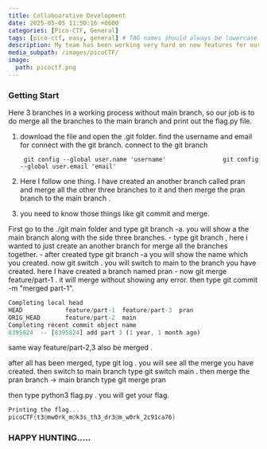 ```yaml
---
title: Collaboarative Development
date: 2025-05-05 11:50:16 +0600
categories: [Pico-CTF, General]
tags: [pico-ctf, easy, general] # TAG names should always be lowercase
description: My team has been working very hard on new features for our flag printing program! I wonder how they'll work together?
media_subpath: /images/picoCTF/
image:
  path: picoctf.png
---
```


### Getting Start

Here 3 branches in a working process without main branch, so our job is to do merge all  the branches to the main branch and print out the flag.py file.

1. download the file and open the .git folder. find the username and email for connect with the git   branch. connect to the git branch

        git config --global user.name 'username'                git config --global user.email 'email'

2. Here I follow one thing. I have created an another branch called pran and merge all the other three branches to it and then merge the pran branch to the main branch .

3. you need to know those things like git commit and  merge.

First go to the ./git main folder and type git branch -a. you will show a the  main branch along with the side three branches. - type git  branch <name> , here i wanted to just create an another branch for merge all the branches together. - after created type git branch -a  you will show the name which you created. now git switch <name> . you will switch to main to the branch you have created. here I have created a branch named pran - now git merge feature/part-1 . it will merge without showing any error. then type git commit -m "merged part-1". 

```rust
Completing local head
HEAD            feature/part-1  feature/part-3  pran                                                      
ORIG_HEAD       feature/part-2  main                                                                   
Completing recent commit object name
8395824  -- [8395824] add part 3 (1 year, 1 month ago)

```
same way feature/part-2,3 also be merged .

after all has been merged, type git log . you will see all the merge you have created.
then switch to main branch type git switch main . then merge the pran branch -> main branch type git merge pran

then type python3 flag.py . you will get your flag.

```rust
Printing the flag...
picoCTF{t3@mw0rk_m@k3s_th3_dr3@m_w0rk_2c91ca76}

 ```

 

### HAPPY HUNTING.....
